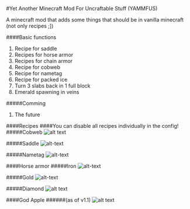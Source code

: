 #Yet Another Minecraft Mod For Uncraftable Stuff (YAMMFUS)

A minecraft mod that adds some things that should be in vanilla minecraft (not only recipes ;])

####Basic functions
1. Recipe for saddle
2. Recipes for horse armor
3. Recipes for chain armor
4. Recipe for cobweb
5. Recipe for nametag
6. Recipe for packed ice
7. Turn 3 slabs back in 1 full block
8. Emerald spawning in veins

#####Comming
1. The future

####Recipes
####You can disable all recipes individually in the config!
#####Cobweb
![alt text](http://i.imgur.com/Ok7Mm1N.png)

#####Saddle
![alt-text](http://i.imgur.com/svxJ9bx.png)

#####Nametag
![alt-text](http://i.imgur.com/0CxqNYu.gif)

####Horse armor
#####Iron
![alt-text](http://i.imgur.com/zFALmMA.png)

#####Gold
![alt-text](http://i.imgur.com/H7UiTEo.png)

#####Diamond
![alt text](http://i.imgur.com/VZTmnfe.png)

####God Apple
######(as of v1.1)
![alt text](http://i.imgur.com/vosSmN7.png)